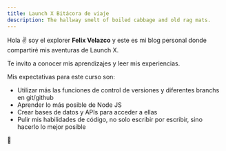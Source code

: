 ```yaml
---
title: Launch X Bitácora de viaje
description: The hallway smelt of boiled cabbage and old rag mats.
---
```


Hola ✌️  soy el explorer **Felix Velazco** y este es mi blog personal donde compartiré mis aventuras de Launch X.

Te invito a conocer mis aprendizajes y leer mis experiencias.

Mis expectativas para este curso son:

- Utilizar más las funciones de control de versiones y diferentes branchs en git/github
- Aprender lo más posible de Node JS
- Crear bases de datos y APIs para acceder a ellas
- Pulir mis habilidades de código, no solo escribir por escribir, sino hacerlo lo mejor posible

🚀
